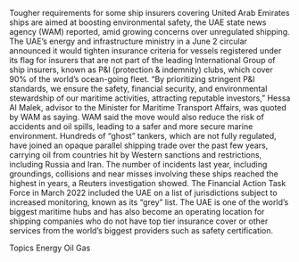 Tougher requirements for some ship insurers covering United Arab Emirates ships are aimed at boosting environmental safety, the UAE state news agency (WAM) reported, amid growing concerns over unregulated shipping.
The UAE’s energy and infrastructure ministry in a June 2 circular announced it would tighten insurance criteria for vessels registered under its flag for insurers that are not part of the leading International Group of ship insurers, known as P&I (protection & indemnity) clubs, which cover 90% of the world’s ocean-going fleet.
“By prioritizing stringent P&I standards, we ensure the safety, financial security, and environmental stewardship of our maritime activities, attracting reputable investors,” Hessa Al Malek, advisor to the Minister for Maritime Transport Affairs, was quoted by WAM as saying.
WAM said the move would also reduce the risk of accidents and oil spills, leading to a safer and more secure marine environment.
Hundreds of “ghost” tankers, which are not fully regulated, have joined an opaque parallel shipping trade over the past few years, carrying oil from countries hit by Western sanctions and restrictions, including Russia and Iran.
The number of incidents last year, including groundings, collisions and near misses involving these ships reached the highest in years, a Reuters investigation showed.
The Financial Action Task Force in March 2022 included the UAE on a list of jurisdictions subject to increased monitoring, known as its “grey” list.
The UAE is one of the world’s biggest maritime hubs and has also become an operating location for shipping companies who do not have top tier insurance cover or other services from the world’s biggest providers such as safety certification.

Topics
Energy
Oil Gas
